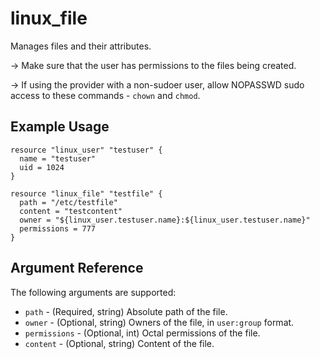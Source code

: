 # linux_file

Manages files and their attributes.

-> Make sure that the user has permissions to the files being created.

-> If using the provider with a non-sudoer user, allow NOPASSWD sudo access to these commands - `chown` and `chmod`.

## Example Usage

```hcl
resource "linux_user" "testuser" {
  name = "testuser"
  uid = 1024
}

resource "linux_file" "testfile" {
  path = "/etc/testfile"
  content = "testcontent"
  owner = "${linux_user.testuser.name}:${linux_user.testuser.name}"
  permissions = 777
}
```

## Argument Reference

The following arguments are supported:

- `path` - (Required, string) Absolute path of the file.
- `owner` - (Optional, string) Owners of the file, in `user:group` format.
- `permissions` - (Optional, int) Octal permissions of the file.
- `content` - (Optional, string) Content of the file.
